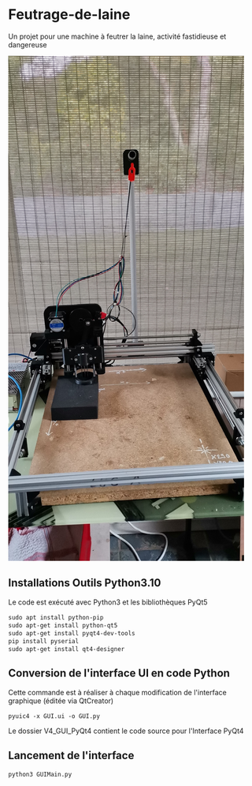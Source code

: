 <!--# Feutrage de laine -->
<!--$ Python-->
<!--$ Freecad-->
<!--% Un projet pour une machine à feutrer la laine, activité fastidieuse et dangereuse -->

# Feutrage-de-laine


Un projet pour une machine à feutrer la laine, activité fastidieuse et dangereuse

![Machine](Images/1.jpg)

## Installations Outils Python3.10

Le code est exécuté avec Python3 et les bibliothèques PyQt5

```
sudo apt install python-pip
sudo apt-get install python-qt5
sudo apt-get install pyqt4-dev-tools 
pip install pyserial
sudo apt-get install qt4-designer
```

## Conversion de l'interface UI en code Python

Cette commande est à réaliser à chaque modification de l'interface graphique (éditée via QtCreator)
```
pyuic4 -x GUI.ui -o GUI.py
```


Le dossier V4_GUI_PyQt4 contient le code source pour l'Interface PyQt4


## Lancement de l'interface

```
python3 GUIMain.py
```
